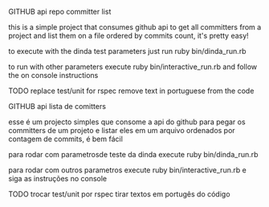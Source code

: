 GITHUB api repo committer list

this is a simple project that consumes github api to get all committers from a project and list them
on a file ordered by commits count, it's pretty easy!

to execute with the dinda test parameters just run 
ruby bin/dinda_run.rb

to run with other parameters execute
ruby bin/interactive_run.rb
and follow the on console instructions


  TODO
  replace test/unit for rspec
  remove text in portuguese from the code


GITHUB api lista de comitters

esse é um projecto simples que consome a api do github para pegar os committers de um projeto
e listar eles em um arquivo ordenados por contagem de commits, é bem fácil

para rodar com parametrosde teste da dinda execute
ruby bin/dinda_run.rb

para rodar com outros parametros execute
ruby bin/interactive_run.rb
e siga as instruções no console


  TODO
 trocar test/unit por rspec
 tirar textos em portugês do código
